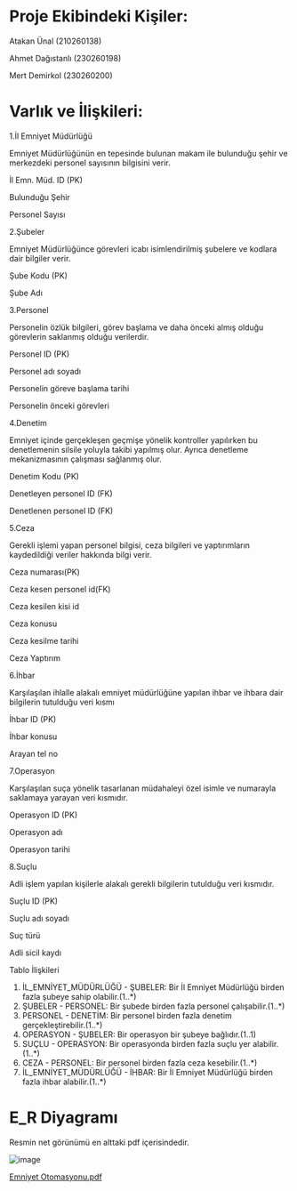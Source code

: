 # Proje Ekibindeki Kişiler:
Atakan Ünal (210260138) 

Ahmet Dağıstanlı (230260198)

Mert Demirkol (230260200) 


# Varlık ve İlişkileri:

1.İl Emniyet Müdürlüğü

Emniyet Müdürlüğünün en tepesinde bulunan makam ile bulunduğu şehir ve merkezdeki personel
sayısının bilgisini verir. 

İl Emn. Müd. ID (PK)

Bulunduğu Şehir

Personel Sayısı

2.Şubeler

Emniyet Müdürlüğünce görevleri icabı isimlendirilmiş şubelere ve kodlara dair bilgiler verir.

Şube Kodu (PK)

Şube Adı

3.Personel

Personelin özlük bilgileri, görev başlama ve daha önceki almış olduğu görevlerin saklanmış olduğu verilerdir.

Personel ID (PK)

Personel adı soyadı

Personelin göreve başlama tarihi

Personelin önceki görevleri

4.Denetim

Emniyet içinde gerçekleşen geçmişe yönelik kontroller yapılırken bu denetlemenin silsile yoluyla takibi yapılmış olur. Ayrıca denetleme mekanizmasının çalışması sağlanmış olur.

Denetim Kodu (PK)

Denetleyen personel ID (FK)

Denetlenen personel ID (FK)

5.Ceza

Gerekli işlemi yapan personel bilgisi, ceza bilgileri ve yaptırımların kaydedildiği veriler hakkında bilgi verir. 

Ceza numarası(PK)

Ceza kesen personel id(FK)

Ceza kesilen kisi id

Ceza konusu

Ceza kesilme tarihi

Ceza Yaptırım

6.İhbar

Karşılaşılan ihlalle alakalı emniyet müdürlüğüne yapılan ihbar ve ihbara dair bilgilerin tutulduğu veri kısmı

İhbar ID (PK)

İhbar konusu

Arayan tel no

7.Operasyon

Karşılaşılan suça yönelik tasarlanan müdahaleyi özel isimle ve numarayla saklamaya yarayan veri kısmıdır.

Operasyon ID (PK)

Operasyon adı

Operasyon tarihi

8.Suçlu

Adli işlem yapılan kişilerle alakalı gerekli bilgilerin tutulduğu veri kısmıdır.

Suçlu ID (PK)

Suçlu adı soyadı

Suç türü

Adli sicil kaydı

Tablo İlişkileri
1. İL_EMNİYET_MÜDÜRLÜĞÜ - ŞUBELER: Bir İl Emniyet Müdürlüğü birden fazla şubeye sahip olabilir.(1..*)
2. ŞUBELER - PERSONEL: Bir şubede birden fazla personel çalışabilir.(1..*)
3. PERSONEL - DENETİM: Bir personel birden fazla denetim gerçekleştirebilir.(1..*)
4. OPERASYON - ŞUBELER: Bir operasyon bir şubeye bağlıdır.(1..1)
5. SUÇLU - OPERASYON: Bir operasyonda birden fazla suçlu yer alabilir.(1..*)
6. CEZA - PERSONEL: Bir personel birden fazla ceza kesebilir.(1..*)
7. İL_EMNİYET_MÜDÜRLÜĞÜ - İHBAR: Bir İl Emniyet Müdürlüğü birden fazla ihbar alabilir.(1..*)

# E_R Diyagramı

Resmin net görünümü en alttaki pdf içerisindedir.


![image](https://github.com/user-attachments/assets/9296a0eb-88cd-4ba8-ac90-126b40757ca7)



[Emniyet Otomasyonu.pdf](https://github.com/user-attachments/files/17629056/Emniyet.Otomasyonu.pdf)
